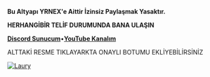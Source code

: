 
**Bu Altyapı __YRNEX__'e Aittir İzinsiz Paylaşmak Yasaktır.**

**HERHANGİBİR TELİF DURUMUNDA BANA ULAŞIN**

[**Discord Sunucum**](https://discord.gg/xksdUskx8q)•[**YouTube Kanalım**](https://www.youtube.com/channel/UC9XxbjsFzIK1MxaTetiuaFg)


ALTTAKİ RESME TIKLAYARKTA ONAYLI BOTUMU EKLİYEBİLİRSİNİZ 


<a href="https://top.gg/bot/787328444954050570">
    <img src="https://top.gg/api/widget/787328444954050570.svg" alt="Laury" />
</a>